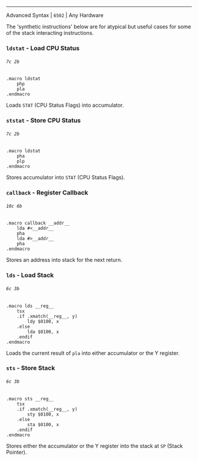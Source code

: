 ***
Advanced Syntax | `6502` | Any Hardware

The 'synthetic instructions' below are for atypical but useful cases for some of the stack interacting instructions.

### `ldstat` - Load CPU Status
###### `7c 2b`
```
.macro ldstat
    php
    pla
.endmacro
```
Loads `STAT` (CPU Status Flags) into accumulator.

### `ststat` - Store CPU Status
###### `7c 2b`
```
.macro ldstat
    pha
    plp
.endmacro
```
Stores accumulator into `STAT` (CPU Status Flags).
### `callback` - Register Callback
###### `10c 6b`
```
.macro callback __addr__
    lda #<__addr__
    pha
    lda #>__addr__
    pha
.endmacro
```
Stores an address into stack for the next return.
### `lds` - Load Stack
###### `6c 3b`
```
.macro lds __reg__
    tsx
    .if .xmatch(__reg__, y)
        ldy $0100, x
    .else
        lda $0100, x
    .endif
.endmacro
```
Loads the current result of `pla` into either accumulator or the Y register.
### `sts` - Store Stack
###### `6c 3b`
```
.macro sts __reg__
    tsx
    .if .xmatch(__reg__, y)
        sty $0100, x
    .else
        sta $0100, x
    .endif
.endmacro
```
Stores either the  accumulator or the Y register into the stack at `SP` (Stack Pointer).


